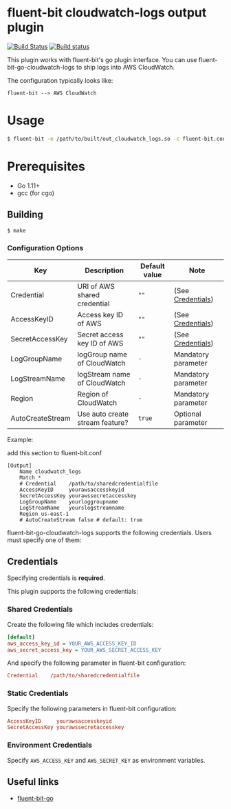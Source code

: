 # fluent-bit cloudwatch-logs output plugin

[![Build Status](https://travis-ci.org/cosmo0920/fluent-bit-go-cloudwatch-logs.svg?branch=master)](https://travis-ci.org/cosmo0920/fluent-bit-go-cloudwatch-logs)
[![Build status](https://ci.appveyor.com/api/projects/status/ucsoct6muf3wm8m8/branch/master?svg=true)](https://ci.appveyor.com/project/cosmo0920/fluent-bit-go-cloudwatch-logs/branch/master)

This plugin works with fluent-bit's go plugin interface. You can use fluent-bit-go-cloudwatch-logs to ship logs into AWS CloudWatch.

The configuration typically looks like:

```graphviz
fluent-bit --> AWS CloudWatch
```

# Usage

```bash
$ fluent-bit -e /path/to/built/out_cloudwatch_logs.so -c fluent-bit.conf
```

# Prerequisites

* Go 1.11+
* gcc (for cgo)

## Building

```bash
$ make
```

### Configuration Options

| Key               | Description                     | Default value |  Note                           |
|-------------------|---------------------------------|---------------|---------------------------------|
| Credential        | URI of AWS shared credential    | `""`          |(See [Credentials](#credentials))|
| AccessKeyID       | Access key ID of AWS            | `""`          |(See [Credentials](#credentials))|
| SecretAccessKey   | Secret access key ID of AWS     | `""`          |(See [Credentials](#credentials))|
| LogGroupName      | logGroup name of CloudWatch     | `-`           | Mandatory parameter             |
| LogStreamName     | logStream name of CloudWatch    | `-`           | Mandatory parameter             |
| Region            | Region of CloudWatch            | `-`           | Mandatory parameter             |
| AutoCreateStream  | Use auto create stream feature? | `true`        | Optional parameter              |

Example:

add this section to fluent-bit.conf

```properties
[Output]
    Name cloudwatch_logs
    Match *
    # Credential    /path/to/sharedcredentialfile
    AccessKeyID     yourawsaccesskeyid
    SecretAccessKey yourawssecretaccesskey
    LogGroupName    yourloggroupname
    LogStreamName   yourslogstreamname
    Region us-east-1
    # AutoCreateStream false # default: true
```

fluent-bit-go-cloudwatch-logs supports the following credentials. Users must specify one of them:

## Credentials

Specifying credentials is **required**.

This plugin supports the following credentials:

### Shared Credentials

Create the following file which includes credentials:

```ini
[default]
aws_access_key_id = YOUR_AWS_ACCESS_KEY_ID
aws_secret_access_key = YOUR_AWS_SECRET_ACCESS_KEY
```

And specify the following parameter in fluent-bit configuration:

```ini
Credential    /path/to/sharedcredentialfile
```

### Static Credentials

Specify the following parameters in fluent-bit configuration:

```ini
AccessKeyID     yourawsaccesskeyid
SecretAccessKey yourawssecretaccesskey
```

### Environment Credentials

Specify `AWS_ACCESS_KEY` and `AWS_SECRET_KEY` as environment variables.

## Useful links

* [fluent-bit-go](https://github.com/fluent/fluent-bit-go)

